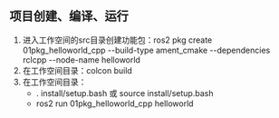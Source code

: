 ## 项目创建、编译、运行
1. 进入工作空间的src目录创建功能包：ros2 pkg create 01pkg_helloworld_cpp --build-type ament_cmake --dependencies rclcpp --node-name helloworld
2. 在工作空间目录：colcon build
3. 在工作空间目录：
	+ . install/setup.bash 或 source install/setup.bash
	+ ros2 run 01pkg_helloworld_cpp helloworld
